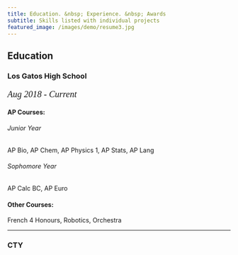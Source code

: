 ```yaml
---
title: Education. &nbsp; Experience. &nbsp; Awards
subtitle: Skills listed with individual projects
featured_image: /images/demo/resume3.jpg
---
```

        
 <h2><span>Education</span></h2>

 <h3>Los Gatos High School</h3>
  <p style="font-family:verdana; font-size:20px"><em class="date">Aug 2018 - Current</em></p>

<h4>AP Courses:</h4>
<h6>Junior Year</h6> 
AP Bio, AP Chem, AP Physics 1, AP Stats, AP Lang
<h6>Sophomore Year</h6>
AP Calc BC, AP Euro

<h4>Other Courses:</h4>
French 4 Honours, Robotics, Orchestra

<hr>
               
<h3>CTY</h3>
